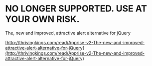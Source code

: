 NO LONGER SUPPORTED. USE AT YOUR OWN RISK.
===

The, new and improved, attractive alert alternative for jQuery

[http://thrivingkings.com/read/Apprise-v2-The-new-and-improved-attractive-alert-alternative-for-jQuery](http://thrivingkings.com/read/Apprise-v2-The-new-and-improved-attractive-alert-alternative-for-jQuery)
